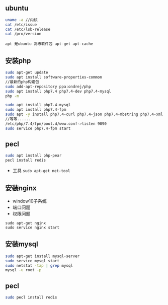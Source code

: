 ## ubuntu
```bash
uname -a //内核
cat /etc/issue
cat /etc/lsb-release
cat /pro/version
```

`apt 是ubuntu 高级软件包 apt-get apt-cache`
## 安装php
```bash
sudo apt-get update
sudo apt install software-properties-common
//最新的php构建包
sudo add-apt-repository ppa:ondrej/php
sudo apt install php7.4 php7.4-dev php7.4-mysql
php -m

sudo apt install php7.4-mysql
sudo apt install php7.4-fpm
sudo apt -y install php7.4-curl php7.4-json php7.4-mbstring php7.4-xml php7.4-intl php7.4-gd php7.4-bz2 php7.4-bcmath
//等等......
/etc/php/7.4/fpm/pool.d/www.conf->listen 9090
sudo service php7.4-fpm start
```

## pecl
```bash
sudo apt install php-pear
pecl install redis
```

- 工具
`sudo apt-get net-tool`

## 安装nginx
- window10子系统
- 端口问题
- 权限问题
```
sudo apt-get nginx
sudo service nginx start
```

## 安装mysql
```bash
sudo apt-get install mysql-server
sudo service mysql start
sudo netstat -tap | grep mysql
mysql -u root -p

```

## pecl
```bash
sudo pecl install redis
```